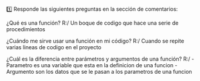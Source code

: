 1️⃣ Responde las siguientes preguntas en la sección de comentarios:

¿Qué es una función?
R:/ Un boque de codigo que hace una serie de procedimientos 

¿Cuándo me sirve usar una función en mi código?
R:/ Cuando se repite varias lineas de codigo en el proyecto

¿Cuál es la diferencia entre parámetros y argumentos de una función?
R:/ - Parametro es una variable que esta en la definicion de una funcion
    - Argumento son los datos que se le pasan a los parametros de una funcion 
